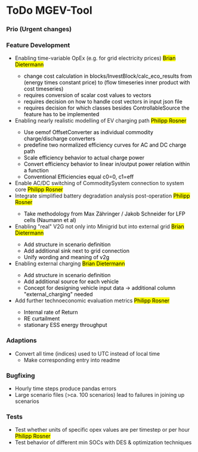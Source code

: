 # ToDo MGEV-Tool

### Prio (Urgent changes)

### Feature Development
- Enabling time-variable OpEx (e.g. for grid electricity prices) <mark>Brian Dietermann
  - change cost calculation in blocks/InvestBlock/calc_eco_results from (energy times constant price) to (flow timeseries inner product with cost timeseries)
  - requires conversion of scalar cost values to vectors
  - requires decision on how to handle cost vectors in input json file
  - requires decision for which classes besides ControllableSource the feature has to be implemented
- Enabling nearly realistic modelling of EV charging path <mark>Philipp Rosner
  - Use oemof OffsetConverter as individual commodity charge/discharge converters
  - predefine two normalized efficiency curves for AC and DC charge path
  - Scale efficiency behavior to actual charge power
  - Convert efficiency behavior to linear in/output power relation within a function
  - Conventional Efficiencies equal c0=0, c1=eff
- Enable AC/DC switching of CommoditySystem connection to system core <mark>Philipp Rosner
- Integrate simplified battery degradation analysis post-operation <mark>Philipp Rosner
  - Take methodology from Max Zähringer / Jakob Schneider for LFP cells (Naumann et al)
- Enabling "real" V2G not only into Minigrid but into external grid <mark>Brian Dietermann
  - Add structure in scenario definition 
  - Add additional sink next to grid connection
  - Unify wording and meaning of v2g
- Enabling external charging <mark>Brian Dietermann
  - Add structure in scenario definition
  - Add additional source for each vehicle
  - Concept for designing vehicle input data -> additional column "external_charging" needed
- Add further technoeconomic evaluation metrics <mark> Philipp Rosner
  - Internal rate of Return
  - RE curtailment
  - stationary ESS energy throughput

### Adaptions
- Convert all time (indices) used to UTC instead of local time
  - Make corresponding entry into readme

### Bugfixing
- Hourly time steps produce pandas errors
- Large scenario files (>ca. 100 scenarios) lead to failures in joining up scenarios

### Tests
- Test whether units of specific opex values are per timestep or per hour <mark>Philipp Rosner
- Test behavior of different min SOCs with DES & optimization techniques

